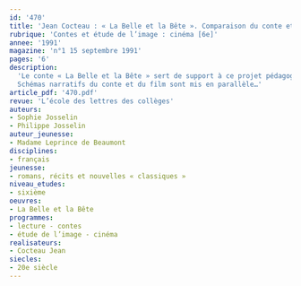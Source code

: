 ```yaml
---
id: '470'
title: 'Jean Cocteau : « La Belle et la Bête ». Comparaison du conte et du film (1/2)'
rubrique: 'Contes et étude de l’image : cinéma [6e]'
annee: '1991'
magazine: 'n°1 15 septembre 1991'
pages: '6'
description: 
  'Le conte « La Belle et la Bête » sert de support à ce projet pédagogique qui met en évidence les questions relatives à la transposition d’un texte à l’écran.
  Schémas narratifs du conte et du film sont mis en parallèle…'
article_pdf: '470.pdf'
revue: 'L’école des lettres des collèges'
auteurs:
- Sophie Josselin
- Philippe Josselin
auteur_jeunesse:
- Madame Leprince de Beaumont
disciplines:
- français
jeunesse:
- romans, récits et nouvelles « classiques »
niveau_etudes:
- sixième
oeuvres:
- La Belle et la Bête
programmes:
- lecture - contes
- étude de l’image - cinéma
realisateurs:
- Cocteau Jean
siecles:
- 20e siècle
---
```

